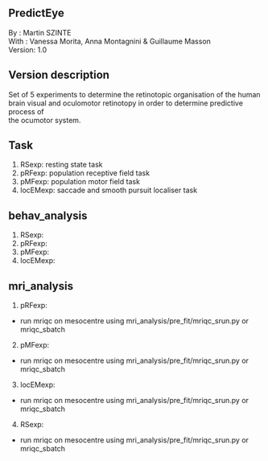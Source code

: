 ## PredictEye
By :      Martin SZINTE<br/>
With :    Vanessa Morita, Anna Montagnini & Guillaume Masson<br/>
Version:  1.0<br/>

## Version description
Set of 5 experiments to determine the retinotopic organisation of the human<br/>
brain visual and oculomotor retinotopy in order to determine predictive process of<br/>
the ocumotor system.<br/>

## Task
1. RSexp: resting state task<br/>
2. pRFexp: population receptive field task<br/>
3. pMFexp: population motor field task<br/>
4. locEMexp: saccade and smooth pursuit localiser task<br/>


## behav_analysis
1. RSexp:<br/>
2. pRFexp:<br/> 
3. pMFexp:<br/>
4. locEMexp:<br/>

## mri_analysis
1. pRFexp: <br/>
* run mriqc on mesocentre using mri_analysis/pre_fit/mriqc_srun.py or mriqc_sbatch<br/>

2. pMFexp: <br/>
* run mriqc on mesocentre using mri_analysis/pre_fit/mriqc_srun.py or mriqc_sbatch<br/>

3. locEMexp: <br/>
* run mriqc on mesocentre using mri_analysis/pre_fit/mriqc_srun.py or mriqc_sbatch<br/>

4. RSexp: <br/>
* run mriqc on mesocentre using mri_analysis/pre_fit/mriqc_srun.py or mriqc_sbatch<br/>